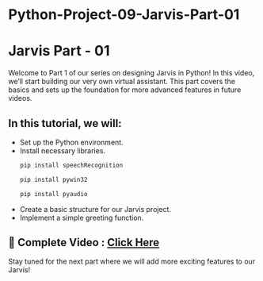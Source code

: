 # Python-Project-09-Jarvis-Part-01

# Jarvis Part - 01
Welcome to Part 1 of our series on designing Jarvis in Python! In this video, we’ll start building our very own virtual assistant. This part covers the basics and sets up the foundation for more advanced features in future videos.

## In this tutorial, we will:
- Set up the Python environment.
- Install necessary libraries.
  ```python
  pip install speechRecognition
  ```
  ```python
  pip install pywin32
  ```
  ```python
  pip install pyaudio
  ```
- Create a basic structure for our Jarvis project.
- Implement a simple greeting function.

## 🔗 Complete Video : [Click Here](https://youtu.be/oBptAt1QIUs)

Stay tuned for the next part where we will add more exciting features to our Jarvis!

